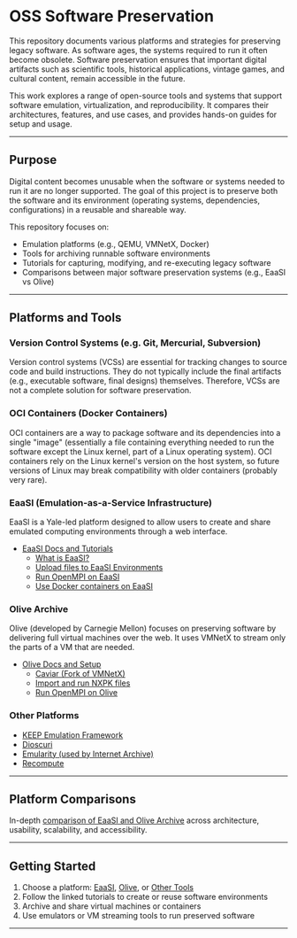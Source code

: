 # OSS Software Preservation

This repository documents various platforms and strategies for preserving legacy software. As software ages, the systems required to run it often become obsolete. Software preservation ensures that important digital artifacts such as scientific tools, historical applications, vintage games, and cultural content, remain accessible in the future.

This work explores a range of open-source tools and systems that support software emulation, virtualization, and reproducibility. It compares their architectures, features, and use cases, and provides hands-on guides for setup and usage.

---

## Purpose

Digital content becomes unusable when the software or systems needed to run it are no longer supported. The goal of this project is to preserve both the software and its environment (operating systems, dependencies, configurations) in a reusable and shareable way.

This repository focuses on:

- Emulation platforms (e.g., QEMU, VMNetX, Docker)
- Tools for archiving runnable software environments
- Tutorials for capturing, modifying, and re-executing legacy software
- Comparisons between major software preservation systems (e.g., EaaSI vs Olive)

---

## Platforms and Tools

### Version Control Systems (e.g. Git, Mercurial, Subversion)
Version control systems (VCSs) are essential for tracking changes to source code and build instructions. They do not typically include the final artifacts (e.g., executable software, final designs) themselves.
Therefore, VCSs are not a complete solution for software preservation.

### OCI Containers (Docker Containers)
OCI containers are a way to package software and its dependencies into a single "image" (essentially a file containing everything needed to run the software except the Linux kernel, part of a Linux operating system).
OCI containers rely on the Linux kernel's version on the host system, so future versions of Linux may break compatibility with older containers (probably very rare).

### EaaSI (Emulation-as-a-Service Infrastructure)
EaaSI is a Yale-led platform designed to allow users to create and share emulated computing environments through a web interface.

- [EaaSI Docs and Tutorials](./eaasi)
  - [What is EaaSI?](https://eaasi.gitlab.io/eaasi_user_handbook/overview/introduction.html)
  - [Upload files to EaaSI Environments](./eaasi/uploading-small-files.md)
  - [Run OpenMPI on EaaSI](./eaasi/mpi-container/README.md)
  - [Use Docker containers on EaaSI](./eaasi/oci.md)

### Olive Archive
Olive (developed by Carnegie Mellon) focuses on preserving software by delivering full virtual machines over the web. It uses VMNetX to stream only the parts of a VM that are needed.

- [Olive Docs and Setup](./olive)
  - [Caviar (Fork of VMNetX)](./olive/caviar-installation.md)
  - [Import and run NXPK files](./olive/import-nxpk.md)
  - [Run OpenMPI on Olive](./olive/openmpi.md)

### Other Platforms
- [KEEP Emulation Framework](./other-platforms/KEEP.md)
- [Dioscuri](./other-platforms/Dioscuri.md)
- [Emularity (used by Internet Archive)](./other-platforms/Emularity.md)
- [Recompute](./other-platforms/Recompute.md)

---

## Platform Comparisons

In-depth [comparison of EaaSI and Olive Archive](./other-platforms/eaasi_olive_comparison.md) across architecture, usability, scalability, and accessibility.

---

## Getting Started

1. Choose a platform: [EaaSI](./eaasi), [Olive](./olive), or [Other Tools](./other-platforms)
2. Follow the linked tutorials to create or reuse software environments
3. Archive and share virtual machines or containers
4. Use emulators or VM streaming tools to run preserved software

---
